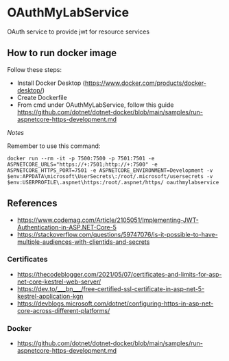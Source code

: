 ﻿# OAuthMyLabService

OAuth service to provide jwt for resource services

## How to run docker image

Follow these steps:

- Install Docker Desktop (<https://www.docker.com/products/docker-desktop/>)
- Create Dockerfile
- From cmd under OAuthMyLabService, follow this guide <https://github.com/dotnet/dotnet-docker/blob/main/samples/run-aspnetcore-https-development.md>

*Notes*

Remember to use this command:

	docker run --rm -it -p 7500:7500 -p 7501:7501 -e ASPNETCORE_URLS="https://+:7501;http://+:7500" -e ASPNETCORE_HTTPS_PORT=7501 -e ASPNETCORE_ENVIRONMENT=Development -v $env:APPDATA\microsoft\UserSecrets\:/root/.microsoft/usersecrets -v $env:USERPROFILE\.aspnet\https:/root/.aspnet/https/ oauthmylabservice

## References

- <https://www.codemag.com/Article/2105051/Implementing-JWT-Authentication-in-ASP.NET-Core-5>
- <https://stackoverflow.com/questions/59747076/is-it-possible-to-have-multiple-audiences-with-clientids-and-secrets>

### Certificates

- <https://thecodeblogger.com/2021/05/07/certificates-and-limits-for-asp-net-core-kestrel-web-server/>
- <https://dev.to/___bn___/free-certified-ssl-certificate-in-asp-net-5-kestrel-application-kgn>
- <https://devblogs.microsoft.com/dotnet/configuring-https-in-asp-net-core-across-different-platforms/>

### Docker

- <https://github.com/dotnet/dotnet-docker/blob/main/samples/run-aspnetcore-https-development.md>